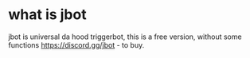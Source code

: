 # what is jbot
jbot is universal da hood triggerbot, this is a free version, without some functions
https://discord.gg/jbot - to buy.
